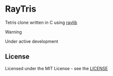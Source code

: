 # RayTris

Tetris clone written in C using [raylib](https://www.raylib.com/)

> [!WARNING]
> Under active development

## License

Licensed under the MIT License - see the [LICENSE](https://github.com/KryonicNapkin/raytris/blob/main/LICENSE) 
